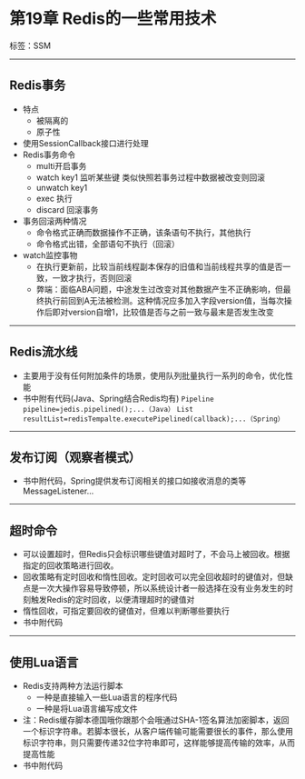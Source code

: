 # 第19章 Redis的一些常用技术

标签：SSM

---

## Redis事务

- 特点
	- 被隔离的
	- 原子性
- 使用SessionCallback接口进行处理
- Redis事务命令
	- multi开启事务
	- watch key1 监听某些键 类似快照若事务过程中数据被改变则回滚
	- unwatch key1
	- exec 执行
	- discard 回滚事务
- 事务回滚两种情况
	- 命令格式正确而数据操作不正确，该条语句不执行，其他执行
	- 命令格式出错，全部语句不执行（回滚）
- watch监控事物
	- 在执行更新前，比较当前线程副本保存的旧值和当前线程共享的值是否一致，一致才执行，否则回滚
	- 弊端：面临ABA问题，中途发生过改变对其他数据产生不正确影响，但最终执行前回到A无法被检测。这种情况应多加入字段version值，当每次操作后即对version自增1，比较值是否与之前一致与最末是否发生改变

---

## Redis流水线

- 主要用于没有任何附加条件的场景，使用队列批量执行一系列的命令，优化性能
- 书中附有代码(Java、Spring结合Redis均有)
`Pipeline pipeline=jedis.pipelined();...（Java）`
`List resultList=redisTempalte.executePipelined(callback);...（Spring）`

---

## 发布订阅（观察者模式）

- 书中附代码，Spring提供发布订阅相关的接口如接收消息的类等MessageListener...

---

## 超时命令

- 可以设置超时，但Redis只会标识哪些键值对超时了，不会马上被回收。根据指定的回收策略进行回收。
- 回收策略有定时回收和惰性回收。定时回收可以完全回收超时的键值对，但缺点是一次大操作容易导致停顿，所以系统设计者一般选择在没有业务发生的时刻触发Redis的定时回收，以便清理超时的键值对
- 惰性回收，可指定要回收的键值对，但难以判断哪些要执行
- 书中附代码

---

## 使用Lua语言


- Redis支持两种方法运行脚本
	- 一种是直接输入一些Lua语言的程序代码
	- 一种是将Lua语言编写成文件
- 注：Redis缓存脚本德国哦你跟那个会哦通过SHA-1签名算法加密脚本，返回一个标识字符串。若脚本很长，从客户端传输可能需要很长的事件，那么使用标识字符串，则只需要传递32位字符串即可，这样能够提高传输的效率，从而提高性能
- 书中附代码